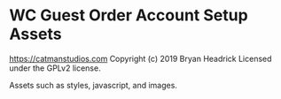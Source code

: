 # WC Guest Order Account Setup Assets #
https://catmanstudios.com
Copyright (c) 2019 Bryan Headrick
Licensed under the GPLv2 license.

Assets such as styles, javascript, and images.